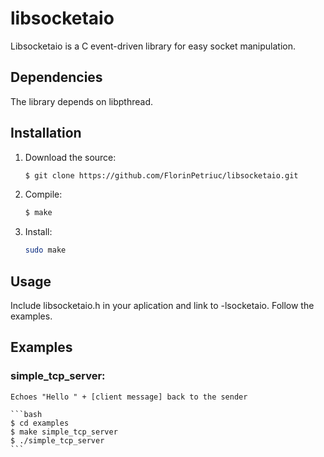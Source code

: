 # libsocketaio

Libsocketaio is a C event-driven library for easy socket manipulation.

## Dependencies

The library depends on libpthread.

## Installation

1. Download the source:<br />
	```bash
	$ git clone https://github.com/FlorinPetriuc/libsocketaio.git
	```
	
2. Compile:<br />
	```bash
	$ make
	```
	
3. Install:<br />
	```bash
	sudo make 
	```
	
## Usage

Include libsocketaio.h in your aplication and link to -lsocketaio.
Follow the examples. 

## Examples

### simple_tcp_server:
	Echoes "Hello " + [client message] back to the sender

	```bash
	$ cd examples
	$ make simple_tcp_server
	$ ./simple_tcp_server
	```
